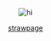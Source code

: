 <p align="center">
 <img src="https://i.pinimg.com/736x/e7/d7/ae/e7d7aeab65f743b4ed24fe9db31ba2d4.jpg" alt="hi" /> </p>
 
<p align="center">
 <a href="https://floodescape.straw.page/">strawpage</a>
</p>
